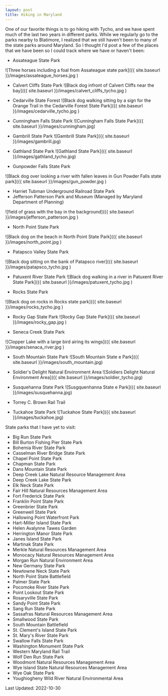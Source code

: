```yaml
---
layout: post
title: Hiking in Maryland
---
```


One of our favorite things is to go hiking with Tycho, and we have spent much of the last two years in different parks.  While we regularly go to the parks nearby to Blatimore, I realized that we still haven't been to many of the state parks around Maryland. So I thought I'd post a few of the places that we have been so I could track where we have or haven't been:

* Assateague State Park

![Three horses including a foal from Assateague state park]({{ site.baseurl }}/images/assateague_horses.jpg )

* Calvert Cliffs State Park
![Black dog infront of Calvert Cliffs near the bay]({{ site.baseurl }}/images/calvert_cliffs_tycho.jpg )

* Cedarville State Forest
![Black dog walking sitting by a sign for the Orange Trail in the Cedarville Forest State Park]({{ site.baseurl }}/images/cedarville_tycho.jpg )

* Cunningham Falls State Park
![Cunningham Falls State Park]({{ site.baseurl }}/images/cunningham.jpg)

* Gambrill State Park
![Gambrill State Park]({{ site.baseurl }}/images/gambrill.jpg)

* Gathland State Park
![Gathland State Park]({{ site.baseurl }}/images/gathland_tycho.jpg)


* Gunpowder Falls State Park

![Black dog over looking a river with fallen leaves in Gun Powder Falls state park]({{ site.baseurl }}/images/gun_powder.jpg )


* Harriet Tubman Underground Railroad State Park
* Jefferson Patterson Park and Museum (Managed by Maryland Department of Planning)


![field of grass with the bay in the background]({{ site.baseurl }}/images/jefferson_patterson.jpg )


* North Point State Park

![Black dog on the beach in North Point State Park]({{ site.baseurl }}/images/north_point.jpg )


* Patapsco Valley State Park

![Black dog sitting on the bank of Patapsco river]({{ site.baseurl }}/images/patapsco_tycho.jpg )

* Patuxent River State Park
![Black dog walking in a river in Patuxent River State Park]({{ site.baseurl }}/images/patuxent_tycho.jpg )

* Rocks State Park

![Black dog on rocks in Rocks state park]({{ site.baseurl }}/images/rocks_tycho.jpg )

* Rocky Gap State Park
![Rocky Gap State Park]({{ site.baseurl }}/images/rocky_gap.jpg )


* Seneca Creek State Park

![Clopper Lake with a large bird airing its wings]({{ site.baseurl }}/images/senaca_river.jpg )

* South Mountain State Park
![South Mountain State e Park]({{ site.baseurl }}/images/south_mountain.jpg)

* Soldier's Delight Natural Environment Area
![Soldiers Delight Natural Environment Area]({{ site.baseurl }}/images/soldier_tycho.jpg)


* Susquehanna State Park
![Susgquenhanna State e Park]({{ site.baseurl }}/images/susquehanna.jpg)

* Torrey C. Brown Rail Trail

* Tuckahoe State Park
![Tuckahoe State Park]({{ site.baseurl }}/images/tuckahoe.jpg)




State parks that I have yet to visit:
 
* Big Run State Park
* Bill Burton Fishing Pier State Park
* Bohemia River State Park
* Casselman River Bridge State Park
* Chapel Point State Park
* Chapman State Park
* Dans Mountain State Park
* Deep Creek Lake Natural Resource Management Area
* Deep Creek Lake State Park
* Elk Neck State Park
* Fair Hill Natural Resources Management Area
* Fort Frederick State Park
* Franklin Point State Park
* Greenbrier State Park
* Greenwell State Park
* Hallowing Point Waterfront Park​
* Hart-Miller Island State Park
* Helen Avalynne Tawes Garden
* Herrington Manor State Park
* Janes Island State Park
* Martinak State Park
* Merkle Natural Resources Management Area
* Monocacy Natural Resources Management Area
* Morgan Run Natural Environment Area
* New Germany State Park
* Newtowne Neck State Park
* North Point State Battlefield
* Palmer State Park
* Pocomoke River State Park
* Point Lookout State Park
* Rosaryville State Park
* Sandy Point State Park
* Sang Run State Park
* Sassafras Natural Resources Management Area
* Smallwood State Park
* South Mountain Battlefield
* St. Clement's Island State Park
* St. Mary's River State Park
* Swallow Falls State Park
* Washington Monument State Park
* Western Maryland Rail Trail
* Wolf Den Run State Park
* Woodmont Natural Resources Management Area
* Wye Island State Natural Resources Management Area
* Wye Oak State Park
* Youghiogheny Wild River Natural Environmental Area


Last Updated: 2022-10-30
